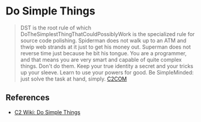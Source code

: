 # Do Simple Things

> DST is the root rule of which DoTheSimplestThingThatCouldPossiblyWork is the specialized rule for source code polishing.
Spiderman does not walk up to an ATM and thwip web strands at it just to get his money out.
Superman does not reverse time just because he bit his tongue.
You are a programmer, and that means you are very smart and capable of quite complex things. Don't do them. Keep your true identity a secret and your tricks up your sleeve. Learn to use your powers for good. Be SimpleMinded: just solve the task at hand, simply.
[C2COM](https://c2.com/cgi/wiki?DoSimpleThings)

## References

* [C2 Wiki: Do Simple Things](https://c2.com/cgi/wiki?DoSimpleThings)

